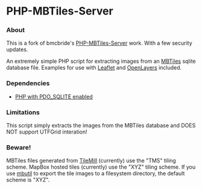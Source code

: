 PHP-MBTiles-Server
==================

### About
This is a fork of bmcbride's [PHP-MBTiles-Server](https://github.com/bmcbride/PHP-MBTiles-Server) work. With a few security updates. 

An extremely simple PHP script for extracting images from an [MBTiles](https://github.com/mapbox/mbtiles-spec) sqlite database file. Examples for use with [Leaflet](http://leaflet.cloudmade.com/) and [OpenLayers](http://openlayers.org/) included.

### Dependencies

- [PHP with PDO_SQLITE enabled](http://php.net/manual/en/ref.pdo-sqlite.php)


### Limitations

This script simply extracts the images from the MBTiles database and DOES NOT support UTFGrid interation!

### Beware!

MBTiles files generated from [TileMill](http://mapbox.com/tilemill/) (currently) use the "TMS" tiling scheme. MapBox hosted tiles (currently) use the "XYZ" tiling scheme. If you use [mbutil](https://github.com/mapbox/mbutil) to export the tile images to a filesystem directory, the default scheme is "XYZ".
